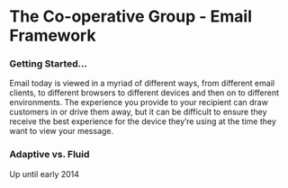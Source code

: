 The Co-operative Group - Email Framework
=====================

<h3>Getting Started...</h3>
<p>Email today is viewed in a myriad of different ways, from different email clients, to different browsers 
to different devices and then on to different environments. The experience you provide to your recipient can draw customers in or drive them away, but it can be difficult to ensure they receive the best experience for the device they’re using at the time they want to view your message.</p>

<h3>Adaptive vs. Fluid</h3>
<p>Up until early 2014</p>
